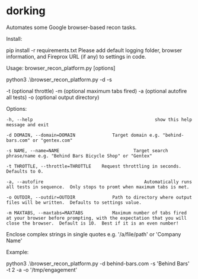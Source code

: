 # dorking

Automates some Google browser-based recon tasks.

Install:

pip install -r requirements.txt
Please add default logging folder, browser information, and Fireprox URL (if any) to settings in code. 

Usage: browser_recon_platform.py [options] 

python3 .\browser_recon_platform.py -d <target domain> -s <search string> -t (optional throttle) -m (optional maximum tabs fired) -a (optional autofire all tests) -o (optional output directory)

Options:

	-h, --help												show this help message and exit

	-d DOMAIN, --domain=DOMAIN				Target domain e.g. "behind-bars.com" or "gentex.com"

	-s NAME, --name=NAME							Target search phrase/name e.g. "Behind Bars Bicycle Shop" or "Gentex"

	-t THROTTLE, --throttle=THROTTLE	Request throttling in seconds.  Defaults to 0.

	-a, --autofire										Automatically runs all tests in sequence.  Only stops to promt when maximum tabs is met.
	
 	-o OUTDIR, --outdir=OUTDIR				Path to directory where output files will be written.  Defaults to settings value.

	-m MAXTABS, --maxtabs=MAXTABS			Maximum number of tabs fired at your browser before prompting, with the expectation that you will close the browser.  Default is 10.  Best if it is an even number!

Enclose complex strings in single quotes e.g. '/a/file/path' or 'Company Name'

Example:

python3 .\browser_recon_platform.py -d behind-bars.com -s 'Behind Bars' -t 2 -a -o '/tmp/engagement'
